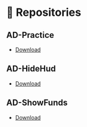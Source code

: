 # 💾 Repositories

## AD-Practice

- [Download](https://github.com/Afterdeathstudio/AD-Practice)

## AD-HideHud

- [Download](https://github.com/Afterdeathstudio/AD-HideHud)

## AD-ShowFunds

- [Download](https://github.com/Afterdeathstudio/AD-ShowFunds)
